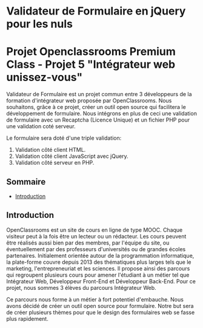 # Validateur de Formulaire en jQuery pour les nuls
# Projet Openclassrooms Premium Class - Projet 5 "Intégrateur web unissez-vous" 

Validateur de Formulaire est un projet commun entre 3 développeurs de la formation d'intégrateur web proposée par OpenClassrooms. Nous souhaitons, grâce à ce projet, créer un outil open source qui facilitera le développement de formulaire. Nous intégrons en plus de ceci une validation de formulaire avec un Recaptcha (Licence Unique) et un fichier PHP pour une validation coté serveur. 

Le formulaire sera doté d'une triple validation:
1. Validation côté client HTML.
2. Validation côté client JavaScript avec jQuery.
3. Validation côté serveur en PHP.

## Sommaire

* [Introduction](#introduction)

## Introduction

OpenClassrooms est un site de cours en ligne de type MOOC. Chaque visiteur peut à la fois être un lecteur ou un rédacteur. Les cours peuvent être réalisés aussi bien par des membres, par l'équipe du site, ou éventuellement par des professeurs d'universités ou de grandes écoles partenaires. Initialement orientée autour de la programmation informatique, la plate-forme couvre depuis 2013 des thématiques plus larges tels que le marketing, l'entrepreneuriat et les sciences.
Il propose ainsi des parcours qui regroupent plusieurs cours pour amener l'étudiant à un métier tel que Intégrateur Web, Développeur Front-End et Développeur Back-End. Pour ce projet, nous sommes 3 élèves du parcours Intégrateur Web.

Ce parcours nous forme à un métier à fort potentiel d'embauche. Nous avons décidé de créer un outil open source pour formulaire. Notre but sera de créer plusieurs thèmes pour que le design des formulaires web se fasse plus rapidement.
